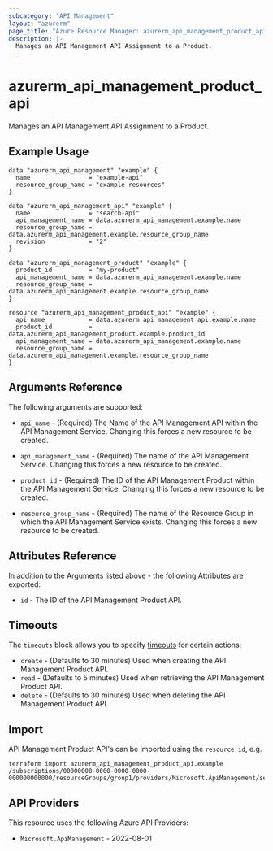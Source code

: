 ```yaml
---
subcategory: "API Management"
layout: "azurerm"
page_title: "Azure Resource Manager: azurerm_api_management_product_api"
description: |-
  Manages an API Management API Assignment to a Product.
---
```


# azurerm_api_management_product_api

Manages an API Management API Assignment to a Product.

## Example Usage

```hcl
data "azurerm_api_management" "example" {
  name                = "example-api"
  resource_group_name = "example-resources"
}

data "azurerm_api_management_api" "example" {
  name                = "search-api"
  api_management_name = data.azurerm_api_management.example.name
  resource_group_name = data.azurerm_api_management.example.resource_group_name
  revision            = "2"
}

data "azurerm_api_management_product" "example" {
  product_id          = "my-product"
  api_management_name = data.azurerm_api_management.example.name
  resource_group_name = data.azurerm_api_management.example.resource_group_name
}

resource "azurerm_api_management_product_api" "example" {
  api_name            = data.azurerm_api_management_api.example.name
  product_id          = data.azurerm_api_management_product.example.product_id
  api_management_name = data.azurerm_api_management.example.name
  resource_group_name = data.azurerm_api_management.example.resource_group_name
}
```

## Arguments Reference

The following arguments are supported:

* `api_name` - (Required) The Name of the API Management API within the API Management Service. Changing this forces a new resource to be created.

* `api_management_name` - (Required) The name of the API Management Service. Changing this forces a new resource to be created.

* `product_id` - (Required) The ID of the API Management Product within the API Management Service. Changing this forces a new resource to be created.

* `resource_group_name` - (Required) The name of the Resource Group in which the API Management Service exists. Changing this forces a new resource to be created.

## Attributes Reference

In addition to the Arguments listed above - the following Attributes are exported:

* `id` - The ID of the API Management Product API.

## Timeouts

The `timeouts` block allows you to specify [timeouts](https://developer.hashicorp.com/terraform/language/resources/configure#define-operation-timeouts) for certain actions:

* `create` - (Defaults to 30 minutes) Used when creating the API Management Product API.
* `read` - (Defaults to 5 minutes) Used when retrieving the API Management Product API.
* `delete` - (Defaults to 30 minutes) Used when deleting the API Management Product API.

## Import

API Management Product API's can be imported using the `resource id`, e.g.

```shell
terraform import azurerm_api_management_product_api.example /subscriptions/00000000-0000-0000-0000-000000000000/resourceGroups/group1/providers/Microsoft.ApiManagement/service/service1/products/exampleId/apis/apiId
```

## API Providers
<!-- This section is generated, changes will be overwritten -->
This resource uses the following Azure API Providers:

* `Microsoft.ApiManagement` - 2022-08-01
